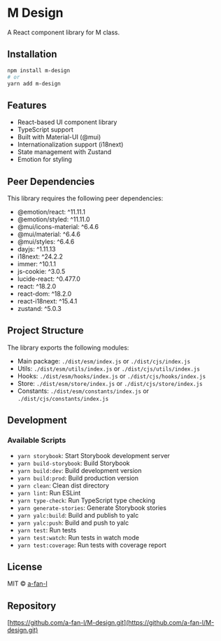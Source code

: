 # M Design

A React component library for M class.

## Installation

```bash
npm install m-design
# or
yarn add m-design
```

## Features

- React-based UI component library
- TypeScript support
- Built with Material-UI (@mui)
- Internationalization support (i18next)
- State management with Zustand
- Emotion for styling

## Peer Dependencies

This library requires the following peer dependencies:

- @emotion/react: ^11.11.1
- @emotion/styled: ^11.11.0
- @mui/icons-material: ^6.4.6
- @mui/material: ^6.4.6
- @mui/styles: ^6.4.6
- dayjs: ^1.11.13
- i18next: ^24.2.2
- immer: ^10.1.1
- js-cookie: ^3.0.5
- lucide-react: ^0.477.0
- react: ^18.2.0
- react-dom: ^18.2.0
- react-i18next: ^15.4.1
- zustand: ^5.0.3

## Project Structure

The library exports the following modules:

- Main package: `./dist/esm/index.js` or `./dist/cjs/index.js`
- Utils: `./dist/esm/utils/index.js` or `./dist/cjs/utils/index.js`
- Hooks: `./dist/esm/hooks/index.js` or `./dist/cjs/hooks/index.js`
- Store: `./dist/esm/store/index.js` or `./dist/cjs/store/index.js`
- Constants: `./dist/esm/constants/index.js` or `./dist/cjs/constants/index.js`

## Development

### Available Scripts

- `yarn storybook`: Start Storybook development server
- `yarn build-storybook`: Build Storybook
- `yarn build:dev`: Build development version
- `yarn build:prod`: Build production version
- `yarn clean`: Clean dist directory
- `yarn lint`: Run ESLint
- `yarn type-check`: Run TypeScript type checking
- `yarn generate-stories`: Generate Storybook stories
- `yarn yalc:build`: Build and publish to yalc
- `yarn yalc:push`: Build and push to yalc
- `yarn test`: Run tests
- `yarn test:watch`: Run tests in watch mode
- `yarn test:coverage`: Run tests with coverage report

## License

MIT © [a-fan-l](https://github.com/a-fan-l)

## Repository

[https://github.com/a-fan-l/M-design.git](https://github.com/a-fan-l/M-design.git)